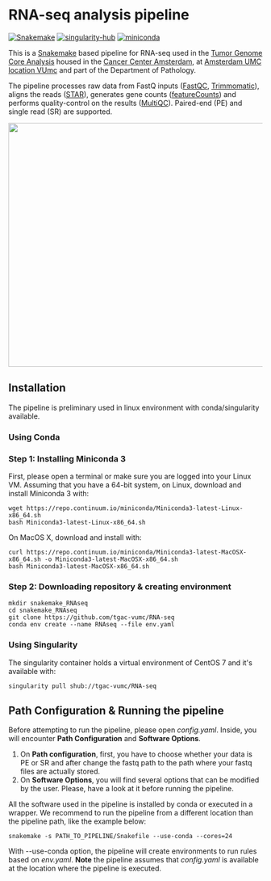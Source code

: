# RNA-seq analysis pipeline 

[![Snakemake](https://img.shields.io/badge/snakemake-≥3.13.3-brightgreen.svg?style=flat-square)](https://snakemake.bitbucket.io) [![singularity-hub](https://img.shields.io/badge/install%20with-singularity--hub-red.svg)](https://singularity-hub.org/collections/3066) [![miniconda](https://img.shields.io/badge/install%20with-conda-green.svg)](https://docs.conda.io/en/latest/miniconda.html)

This is a [Snakemake](https://snakemake.readthedocs.io/en/stable/) based pipeline for RNA-seq used in the [Tumor Genome Core Analysis](http://www.tgac.nl/) housed in the [Cancer Center Amsterdam](https://www.vumc.com/departments/cancer-center-amsterdam.htm), at [Amsterdam UMC location VUmc](https://www.vumc.nl/) and part of the Department of Pathology.

The pipeline processes raw data from FastQ inputs ([FastQC](https://www.bioinformatics.babraham.ac.uk/projects/fastqc/), [Trimmomatic](http://www.usadellab.org/cms/?page=trimmomatic)), aligns the reads ([STAR](https://github.com/alexdobin/STAR)), generates gene counts ([featureCounts](http://bioinf.wehi.edu.au/featureCounts/)) and performs quality-control on the results ([MultiQC](https://multiqc.info/)). Paired-end (PE) and single read (SR) are supported.

<p align="center">
  <img width="850" height="483" src="https://github.com/tgac-vumc/RNA-seq/blob/master/DAG_RNAseq.png">
</p>

## Installation

The pipeline is preliminary used in linux environment with conda/singularity available.

### Using Conda
### Step 1: Installing Miniconda 3
First, please open a terminal or make sure you are logged into your Linux VM. Assuming that you have a 64-bit system, on Linux, download and install Miniconda 3 with:

```
wget https://repo.continuum.io/miniconda/Miniconda3-latest-Linux-x86_64.sh
bash Miniconda3-latest-Linux-x86_64.sh
```
On MacOS X, download and install with:

```
curl https://repo.continuum.io/miniconda/Miniconda3-latest-MacOSX-x86_64.sh -o Miniconda3-latest-MacOSX-x86_64.sh
bash Miniconda3-latest-MacOSX-x86_64.sh
```

### Step 2: Downloading repository & creating environment

```
mkdir snakemake_RNAseq
cd snakemake_RNAseq
git clone https://github.com/tgac-vumc/RNA-seq
conda env create --name RNAseq --file env.yaml
```

### Using Singularity

The singularity container holds a virtual environment of CentOS 7 and it's available with:
```
singularity pull shub://tgac-vumc/RNA-seq
```

## Path Configuration & Running the pipeline

Before attempting to run the pipeline, please open *config.yaml*. Inside, you will encounter **Path Configuration** and **Software Options**. 

1. On **Path configuration**, first, you have to choose whether your data is PE or SR and after change the fastq path to the path where your fastq files are actually stored.
2. On **Software Options**, you will find several options that can be modified by the user. Please, have a look at it before running the pipeline. 

All the software used in the pipeline is installed by conda or executed in a wrapper. We recommend to run the pipeline from a different location than the pipeline path, like the example below:

```
snakemake -s PATH_TO_PIPELINE/Snakefile --use-conda --cores=24
```
With --use-conda option, the pipeline will create environments to run rules based on *env.yaml*. 
**Note** the pipeline assumes that *config.yaml* is available at the location where the pipeline is executed.
